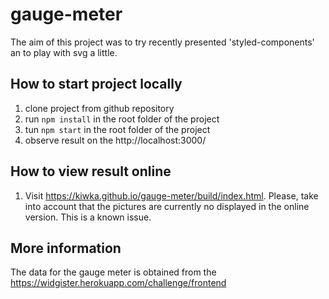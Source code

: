 # gauge-meter

The aim of this project was to try recently presented 'styled-components' an to play with svg a little.

## How to start project locally
1) clone project from github repository
2) run `npm install` in the root folder of the project
3) tun `npm start` in the root folder of the project
4) observe result on the http://localhost:3000/

## How to view result online
1) Visit https://kiwka.github.io/gauge-meter/build/index.html.
Please, take into account that the pictures are currently no displayed in the online version. This is a known issue.

## More information
The data for the gauge meter is obtained from the https://widgister.herokuapp.com/challenge/frontend
